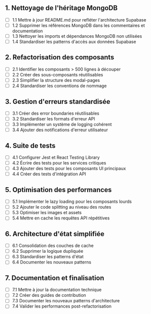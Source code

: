 ## 1. Nettoyage de l'héritage MongoDB
- [ ] 1.1 Mettre à jour README.md pour refléter l'architecture Supabase
- [ ] 1.2 Supprimer les références MongoDB dans les commentaires et documentation
- [ ] 1.3 Nettoyer les imports et dépendances MongoDB non utilisées
- [ ] 1.4 Standardiser les patterns d'accès aux données Supabase

## 2. Refactorisation des composants
- [ ] 2.1 Identifier les composants > 500 lignes à découper
- [ ] 2.2 Créer des sous-composants réutilisables
- [ ] 2.3 Simplifier la structure des modal-pages
- [ ] 2.4 Standardiser les conventions de nommage

## 3. Gestion d'erreurs standardisée
- [ ] 3.1 Créer des error boundaries réutilisables
- [ ] 3.2 Standardiser les formats d'erreur API
- [ ] 3.3 Implémenter un système de logging cohérent
- [ ] 3.4 Ajouter des notifications d'erreur utilisateur

## 4. Suite de tests
- [ ] 4.1 Configurer Jest et React Testing Library
- [ ] 4.2 Écrire des tests pour les services critiques
- [ ] 4.3 Ajouter des tests pour les composants UI principaux
- [ ] 4.4 Créer des tests d'intégration API

## 5. Optimisation des performances
- [ ] 5.1 Implémenter le lazy loading pour les composants lourds
- [ ] 5.2 Ajouter le code splitting au niveau des routes
- [ ] 5.3 Optimiser les images et assets
- [ ] 5.4 Mettre en cache les requêtes API répétitives

## 6. Architecture d'état simplifiée
- [ ] 6.1 Consolidation des couches de cache
- [ ] 6.2 Supprimer la logique dupliquée
- [ ] 6.3 Standardiser les patterns d'état
- [ ] 6.4 Documenter les nouveaux patterns

## 7. Documentation et finalisation
- [ ] 7.1 Mettre à jour la documentation technique
- [ ] 7.2 Créer des guides de contribution
- [ ] 7.3 Documenter les nouveaux patterns d'architecture
- [ ] 7.4 Valider les performances post-refactorisation
